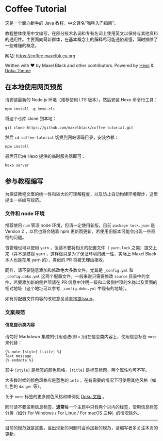 # Coffee Tutorial

这是一个面向新手的 Java 教程，中文译名“咖啡入门指南”。

教程整体使用中文编写，在部分技术名词和专有名词上使用英文以保持与其他资料的通用性。主要面向萌新群体，在基本概念上的解释尽可能通俗易懂，同时排除了一些难懂的概念。

网站: https://coffee.maxelbk.eu.org

Written with ❤ by Maxel Black and other contributors. Powered by [Hexo](https://hexo.io) & [Doku Theme](https://github.com/SukkaW/hexo-theme-doku)

## 在本地使用网页预览

请安装最新的 Node.js 环境（推荐使用 LTS 版本），然后安装 Hexo 命令行工具：

```shell
npm install -g hexo-cli
```

将这个仓库 clone 到本地：

```shell
git clone https://github.com/maxelblack/coffee-tutorial.git
```

然后 `cd coffee-tutorial` 切换到网站源码目录，安装依赖：

```shell
npm install
```

最后开启由 Hexo 提供的临时服务器即可：

```shell
hexo server
```

## 参与教程编写

为保证教程文案的统一性和较大的可理解程度，以及防止自动构建环境爆炸，这里提出一些编写规范。

### 文件和 node 环境

推荐使用 `npm` 管理 node 环境，但请一定使用新版，目前 `package-lock.json` 是 Version 2 ，以后也将会随着 npm 更新而更新，若使用旧版本可能会出现一些奇怪的问题。

包管理也可以使用 `yarn` ，但请不要将相关的配置文件（ `yarn.lock` 之类）提交上来（并不是歧视 yarn ，这样做只是为了保证环境的统一性，实际上 Maxel Black 本人也是在用 yarn 的），类似的 PR 将被无理由拒收。

同样，请不要随意添加和修改绝大多数文件，尤其是 `_config.yml` 和 `_config.doku.yml` 这两个配置文件。一般来说只需要修改 `source` 目录中的文件，若要添加新的侧栏项请在 PR 信息中注明一级和二级侧栏项的名称以及页面的相对地址（这个地址可以参考 `_config.doku.yml` 中现有的地址）。

如有对配置文件内容的改进意见请直接[提Issue](https://github.com/maxelblack/coffee-tutorial/issues/new)。

### 文案规范

#### 信息提示类内容

请勿将 Markdown 集成的引用语法(即 `>` )用在信息类内容上，使用信息标签 `note` 来代替：

```liquid
{% note [style] [title] %}
Text message.
{% endnote %}
```

其中 `[style]` 是标签的颜色风格，`[title]` 是标签标题，两个属性均可不写。

大多数时候的颜色风格应是蓝色的 `info` ，在有需要的情况下可使用其他风格（如红色的 `danger` 等）。

关于 `note` 标签的更多颜色风格和样例见 [Doku 文档](https://doku.skk.moe/tag-plugins.html) 。

同时请不要滥用信息标签，**通常**每一个主题中只有两个以内的标签，使用信息标签分类（如分 For Windows / For Linux / For macOS 三种）的情况除外。

----

目前的规范就是这些，当出现新的问题时会添加新的规范，请编写者多关注本页的更新。